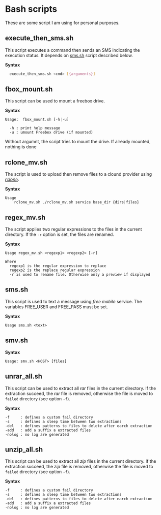 # Bash scripts
These are some script I am using for personal purposes.

## execute_then_sms.sh

This script executes a command then sends an SMS indicating the execution
status. It depends on [sms.sh](#sms.sh) script described below.

**Syntax**
```bash
  execute_then_sms.sh <cmd> [{arguments}]
```

## fbox_mount.sh
This script can be used to mount a freebox drive.

**Syntax**
```
Usage:  fbox_mount.sh [-h|-u]

  -h : print help message
  -u : umount Freebox drive (if mounted)
```
Without argumnt, the script tries to mount the drive. If already mounted,
nothing is done

## rclone_mv.sh
The script is used to upload then remove files to a clound provider using *[rclone](http://www.rclone.org)*.

**Syntax**
```
Usage
    rclone_mv.sh ./rclone_mv.sh service base_dir {dirs|files}
```

## regex_mv.sh

The script applies two regular expressions to the files in the current
directory. If the `-r` option is set, the files are renamed.

**Syntax**
```
Usage regex_mv.sh <regexp1> <regexp2> [-r]

Where
  regexp1 is the regular expression to replace
  regexp2 is the replace regular expression
  -r is used to rename file. Otherwise only a preview if displayed
```

## sms.sh

This script is used to text a message using *free mobile* service. The
variables FREE_USER and FREE_PASS must be set.

**Syntax**
```
Usage sms.sh <text>
```

## smv.sh

**Syntax**

```
Usage: smv.sh <HOST> [files]
```

## unrar_all.sh

This script can be used to extract all *rar* files in the current
directory. If the extraction succeed, the *rar* file is removed, otherwise the file is moved to `failed` directory (see option `-f`).

**Syntax**
```
-f     : defines a custom fail directory
-s     : defines a sleep time between two extractions
-del   : defines patterns to files to delete after earch extraction
-add   : add a suffix a extracted files
-nolog : no log are generated
```

## unzip_all.sh

This script can be used to extract all *zip* files in the current
directory. If the extraction succeed, the *zip* file is removed, otherwise the file is moved to `failed` directory (see option `-f`).

**Syntax**
```
-f     : defines a custom fail directory
-s     : defines a sleep time between two extractions
-del   : defines patterns to files to delete after earch extraction
-add   : add a suffix a extracted files
-nolog : no log are generated
```
